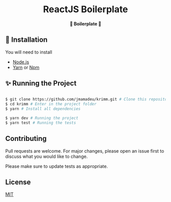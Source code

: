 <h1 align="center">
  ReactJS Boilerplate
</h1>

<p align="center">



</p>

<h4 align="center"> 
	🚧 Boilerplate 🚧
</h4>

## :construction_worker: Installation

You will need to install

- [Node.js](https://nodejs.org)
- [Yarn](https://yarnpkg.com/) or [Npm](https://nodejs.org/en/)

## :sparkles: Running the Project

```bash

$ git clone https://github.com/jmamadeu/krimm.git # Clone this repository to your machine
$ cd krimm # Enter in the project folder
$ yarn # Install all dependencies

$ yarn dev # Running the project
$ yarn test # Running the tests

```

## Contributing

Pull requests are welcome. For major changes, please open an issue first to discuss what you would like to change.

Please make sure to update tests as appropriate.

## License

[MIT](https://choosealicense.com/licenses/mit/)
